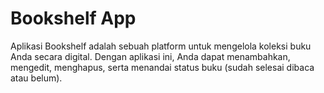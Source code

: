 # Bookshelf App

Aplikasi Bookshelf adalah sebuah platform untuk mengelola koleksi buku Anda secara digital. Dengan aplikasi ini, Anda dapat menambahkan, mengedit, menghapus, serta menandai status buku (sudah selesai dibaca atau belum).

